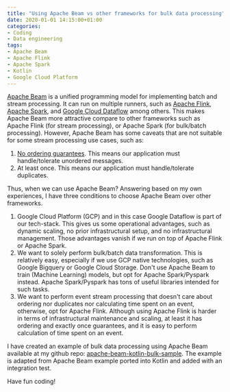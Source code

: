```yaml
---
title: "Using Apache Beam vs other frameworks for bulk data processing"
date: 2020-01-01 14:15:00+01:00
categories:
- Coding
- Data engineering
tags:
- Apache Beam
- Apache Flink
- Apache Spark
- Kotlin
- Google Cloud Platform
---
```


[Apache Beam](https://beam.apache.org/) is a unified programming model for implementing batch and stream processing. It can run on
multiple runners, such as [Apache Flink](https://flink.apache.org/), [Apache Spark](https://spark.apache.org/), and [Google Cloud Dataflow](https://cloud.google.com/dataflow/?utm_source=google&utm_medium=cpc&utm_campaign=emea-nl-all-en-dr-bkws-all-all-trial-e-gcp-1009139&utm_content=text-ad-none-any-DEV_c-CRE_253523886152-ADGP_Hybrid%20%7C%20AW%20SEM%20%7C%20BKWS%20~%20EXA_M%3A1_NL_EN_Data_Dataflow_SEO-KWID_43700053285543828-aud-606988878694%3Akwd-315945827235-userloc_9064237&utm_term=KW_dataflow%20google%20cloud-NET_g-PLAC_&&gclid=EAIaIQobChMIgdTJlK357QIVSuh3Ch0IdwwjEAAYASAAEgLWDvD_BwE) among others.
This makes Apache Beam more attractive compare to other frameworks such as Apache Flink (for stream processing), or Apache Spark (for bulk/batch processing).
However, Apache Beam has some caveats that are not suitable for some stream processing use cases, such as:
1. [No ordering guarantees](https://stackoverflow.com/questions/45888719/processing-total-ordering-of-events-by-key-using-apache-beam/45911664#45911664). This means our application must handle/tolerate unordered messages.
2. At least once. This means our application must handle/tolerate duplicates.

Thus, when we can use Apache Beam? Answering based on my own experiences, I have three conditions to choose Apache Beam over other frameworks. 
1. Google Cloud Platform (GCP) and in this case Google Dataflow is part of our tech-stack. This gives us
   some operational advantages, such as dynamic scaling, no prior infrastructural setup, and no infrastructural management.
   Those advantages vanish if we run on top of Apache Flink or Apache Spark.
2. We want to solely perform bulk/batch data transformation. This is relatively easy, especially if we use GCP native technologies, 
   such as Google Bigquery or Google Cloud Storage. Don't use Apache Beam to train (Machine Learning) models, but opt for Apache Spark/Pyspark instead.
   Apache Spark/Pyspark has tons of useful libraries intended for such tasks.
3. We want to perform event stream processing that doesn't care about ordering nor duplicates nor calculating time spent on an event,
   otherwise, opt for Apache Flink. Although using Apache Flink is harder in terms of infrastructural maintenance and scaling,
   at least it has ordering and exactly once guarantees, and it is easy to perform calculation of time spent on an event.
   
I have created an example of bulk data processing using Apache Beam available at my github repo: [apache-beam-kotlin-bulk-sample](https://github.com/dpranantha/apache-beam-kotlin-bulk-sample). 
The example is adapted from Apache Beam example ported into Kotlin and added with an integration test.

Have fun coding!
